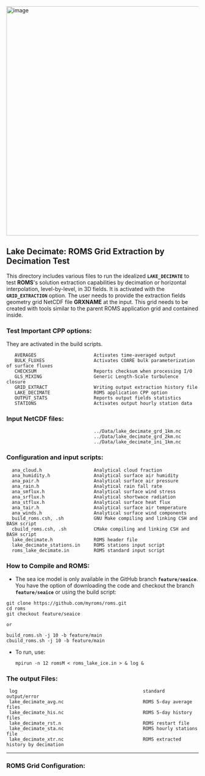 <img width="600" alt="image" src="https://github.com/myroms/roms_test/assets/23062912/ad6a7ef1-1fed-4b2e-96b9-9c53615b9333">

## Lake Decimate: ROMS Grid Extraction by Decimation Test

This directory includes various files to run the idealized **`LAKE_DECIMATE`** to test **ROMS**'s
solution extraction capabilities by decimation or horizontal interpolation, level-by-level, in
3D fields. It is activated with the **`GRID_EXTRACTION`** option.  The user needs to provide the
extraction fields geometry grid NetCDF file **GRXNAME** at the input. This grid needs to be created
with tools similar to the parent ROMS application grid and contained inside. 


### Test Important CPP options:

They are activated in the build scripts.

```
   AVERAGES                     Activates time-averaged output
   BULK_FLUXES                  Activates COARE bulk parameterization of surface fluxes
   CHECKSUM                     Reports checksum when processing I/O     
   GLS_MIXING                   Generic Length-Scale turbulence closure
   GRID_EXTRACT                 Writing output extraction history file
   LAKE_DECIMATE                ROMS application CPP option
   OUTPUT_STATS                 Reports output fields statistics
   STATIONS                     Activates output hourly station data
```

### Input NetCDF files:

```
                                ../Data/lake_decimate_grd_1km.nc
                                ../Data/lake_decimate_grd_2km.nc
                                ../Data/lake_decimate_ini_1km.nc
```

### Configuration and input scripts:

```
  ana_cloud.h                   Analytical cloud fraction
  ana_humidity.h                Analytical surface air humidity
  ana_pair.h                    Analytical surface air pressure
  ana_rain.h                    Analytical rain fall rate
  ana_smflux.h                  Analytical surface wind stress
  ana_srflux.h                  Analytical shortwace radiation
  ana_stflux.h                  Analytical surface heat flux
  ana_tair.h                    Analytical surface air temperature
  ana_winds.h                   Analytical surface wind components
  build_roms.csh, .sh           GNU Make compiling and linking CSH and BASH script
  cbuild_roms.csh, .sh          CMake compiling and linking CSH and BASH script
  lake_decimate.h               ROMS header file
  lake_decimate_stations.in     ROMS stations input script
  roms_lake_decimate.in         ROMS standard input script
 ```

### How to Compile and ROMS:

- The sea ice model is only available in the GitHub branch **`feature/seaice`**. You have the option of downloading the code and checkout the branch **`feature/seaice`** or using the build script:

 ```
 git clone https://github.com/myroms/roms.git
 cd roms
 git checkout feature/seaice

or

 build_roms.sh -j 10 -b feature/main
 cbuild_roms.sh -j 10 -b feature/main
  ```
- To run, use:

  ```
  mpirun -n 12 romsM < roms_lake_ice.in > & log &
  ```

### The output Files:

```
 log                                              standard output/error
 lake_decimate_avg.nc                             ROMS 5-day average files
 lake_decimate_his.nc                             ROMS 5-day history files
 lake_decimate_rst.n                              ROMS restart file
 lake_decimate_sta.nc                             ROMS hourly stations file 
 lake_decimate_xtr.nc                             ROMS extracted history by decimation
 ```
----

### ROMS Grid Configuration:

